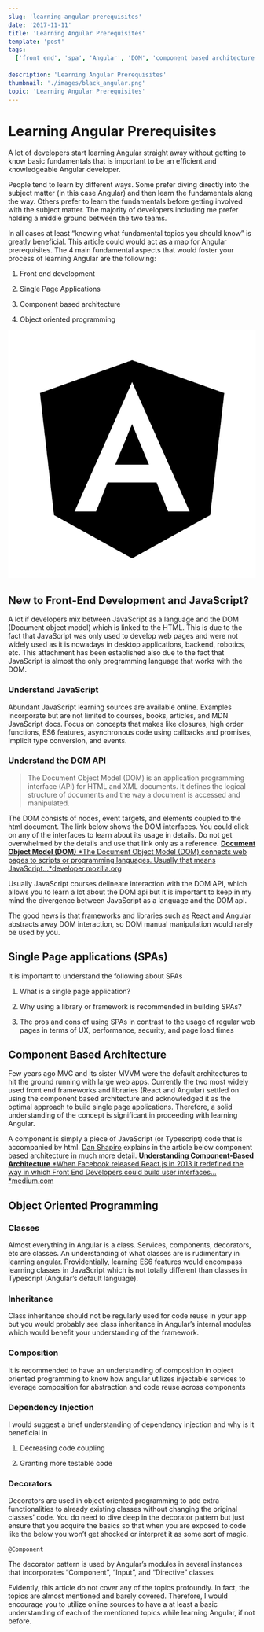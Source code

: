 ```yaml
---
slug: 'learning-angular-prerequisites'
date: '2017-11-11'
title: 'Learning Angular Prerequisites'
template: 'post'
tags:
  ['front end', 'spa', 'Angular', 'DOM', 'component based architecture', 'OOP']

description: 'Learning Angular Prerequisites'
thumbnail: './images/black_angular.png'
topic: 'Learning Angular Prerequisites'
---
```


# Learning Angular Prerequisites

A lot of developers start learning Angular straight away without getting to know basic fundamentals that is important to be an efficient and knowledgeable Angular developer.

People tend to learn by different ways. Some prefer diving directly into the subject matter (in this case Angular) and then learn the fundamentals along the way. Others prefer to learn the fundamentals before getting involved with the subject matter. The majority of developers including me prefer holding a middle ground between the two teams.

In all cases at least “knowing what fundamental topics you should know” is greatly beneficial. This article could would act as a map for Angular prerequisites. The 4 main fundamental aspects that would foster your process of learning Angular are the following:

1. Front end development

1. Single Page Applications

1. Component based architecture

1. Object oriented programming

![](./images/black_angular.png)

## New to Front-End Development and JavaScript?

A lot if developers mix between JavaScript as a language and the DOM (Document object model) which is linked to the HTML. This is due to the fact that JavaScript was only used to develop web pages and were not widely used as it is nowadays in desktop applications, backend, robotics, etc. This attachment has been established also due to the fact that JavaScript is almost the only programming language that works with the DOM.

### Understand JavaScript

Abundant JavaScript learning sources are available online. Examples incorporate but are not limited to courses, books, articles, and MDN JavaScript docs. Focus on concepts that makes like closures, high order functions, ES6 features, asynchronous code using callbacks and promises, implicit type conversion, and events.

### Understand the DOM API

> The Document Object Model (DOM) is an application programming interface (API) for HTML and XML documents. It defines the logical structure of documents and the way a document is accessed and manipulated.

The DOM consists of nodes, event targets, and elements coupled to the html document. The link below shows the DOM interfaces. You could click on any of the interfaces to learn about its usage in details. Do not get overwhelmed by the details and use that link only as a reference.
[**Document Object Model (DOM)**
*The Document Object Model (DOM) connects web pages to scripts or programming languages. Usually that means JavaScript…*developer.mozilla.org](https://developer.mozilla.org/en-US/docs/Web/API/Document_Object_Model)

Usually JavaScript courses delineate interaction with the DOM API, which allows you to learn a lot about the DOM api but it is important to keep in my mind the divergence between JavaScript as a language and the DOM api.

The good news is that frameworks and libraries such as React and Angular abstracts away DOM interaction, so DOM manual manipulation would rarely be used by you.

## Single Page applications (SPAs)

It is important to understand the following about SPAs

1. What is a single page application?

1. Why using a library or framework is recommended in building SPAs?

1. The pros and cons of using SPAs in contrast to the usage of regular web pages in terms of UX, performance, security, and page load times

## Component Based Architecture

Few years ago MVC and its sister MVVM were the default architectures to hit the ground running with large web apps. Currently the two most widely used front end frameworks and libraries (React and Angular) settled on using the component based architecture and acknowledged it as the optimal approach to build single page applications. Therefore, a solid understanding of the concept is significant in proceeding with learning Angular.

A component is simply a piece of JavaScript (or Typescript) code that is accompanied by html. [Dan Shapiro](undefined) explains in the article below component based architecture in much more detail.
[**Understanding Component-Based Architecture**
*When Facebook released React.js in 2013 it redefined the way in which Front End Developers could build user interfaces…*medium.com](https://medium.com/@dan.shapiro1210/understanding-component-based-architecture-3ff48ec0c238)

## Object Oriented Programming

### Classes

Almost everything in Angular is a class. Services, components, decorators, etc are classes. An understanding of what classes are is rudimentary in learning angular. Providentially, learning ES6 features would encompass learning classes in JavaScript which is not totally different than classes in Typescript (Angular’s default language).

### Inheritance

Class inheritance should not be regularly used for code reuse in your app but you would probably see class inheritance in Angular’s internal modules which would benefit your understanding of the framework.

### Composition

It is recommended to have an understanding of composition in object oriented programming to know how angular utilizes injectable services to leverage composition for abstraction and code reuse across components

### Dependency Injection

I would suggest a brief understanding of dependency injection and why is it beneficial in

1. Decreasing code coupling

1. Granting more testable code

### Decorators

Decorators are used in object oriented programming to add extra functionalities to already existing classes without changing the original classes’ code. You do need to dive deep in the decorator pattern but just ensure that you acquire the basics so that when you are exposed to code like the below you won’t get shocked or interpret it as some sort of magic.

    @Component

The decorator pattern is used by Angular’s modules in several instances that incorporates “Component”, “Input”, and “Directive” classes

Evidently, this article do not cover any of the topics profoundly. In fact, the topics are almost mentioned and barely covered. Therefore, I would encourage you to utilize online sources to have a at least a basic understanding of each of the mentioned topics while learning Angular, if not before.
